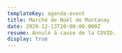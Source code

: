 ```yaml
---
templateKey: agenda-event
title: Marché de Noël de Montanay
date: 2020-12-13T20:00:00.000Z
resume: Annulé à cause de la COVID.
display: true
---
```

